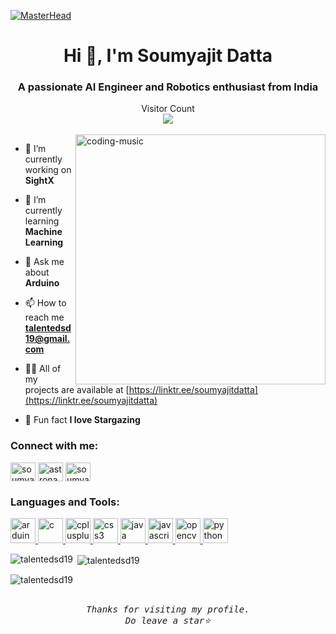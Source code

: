 [![MasterHead](https://user-images.githubusercontent.com/74038190/212284136-03988914-d899-44b4-b1d9-4eeccf656e44.gif)]()


<h1 align="center">Hi 👋, I'm Soumyajit Datta</h1>
<h3 align="center">A passionate AI Engineer and Robotics enthusiast from India</h3>



<div align="center">Visitor Count<br>

  <img src="https://profile-counter.glitch.me/TalentedSD19/count.svg" />
<br><br>
</div>

  

<img align="right" alt="coding-music" width ="400" src="https://user-images.githubusercontent.com/74038190/221352987-68da234d-4d62-4e9d-9d7f-098dc657c2dc.gif">



- 🤖 I’m currently working on **SightX**

- 🌱 I’m currently learning **Machine Learning**

- 💬 Ask me about **Arduino**

- 📫 How to reach me **talentedsd19@gmail.com**

- 👨‍💻 All of my projects are available at [https://linktr.ee/soumyajitdatta](https://linktr.ee/soumyajitdatta)

- 🔭 Fun fact **I love Stargazing**

<h3 align="left">Connect with me:</h3>
<p align="left">
<a href="https://www.linkedin.com/in/soumyajitdatta19/" target="blank"><img align="center" src="https://cdn-icons-png.flaticon.com/512/174/174857.png" alt="soumyajit datta" height="30" width="40" /></a>
<a href="https://instagram.com/astronaut._on_road" target="blank"><img align="center" src="https://upload.wikimedia.org/wikipedia/commons/thumb/e/e7/Instagram_logo_2016.svg/2048px-Instagram_logo_2016.svg.png" alt="astronaut._on_road" height="30" width="40" /></a>
<a href="https://www.youtube.com/@soumyajitdatta19" target="blank"><img align="center" src="https://cdn.pixabay.com/photo/2021/05/22/11/38/yt-6273367_1280.png" alt="soumyajit datta" height="30" width="40" /></a>
</p>

<h3 align="left">Languages and Tools:</h3>
<p align="left"> <a href="https://www.arduino.cc/" target="_blank" rel="noreferrer"> <img src="https://cdn.worldvectorlogo.com/logos/arduino-1.svg" alt="arduino" width="40" height="40"/> </a> <a href="https://www.cprogramming.com/" target="_blank" rel="noreferrer"> <img src="https://upload.wikimedia.org/wikipedia/commons/1/19/C_Logo.png" alt="c" width="40" height="40"/> </a> <a href="https://www.w3schools.com/cpp/" target="_blank" rel="noreferrer"> <img src="https://upload.wikimedia.org/wikipedia/commons/thumb/1/18/ISO_C%2B%2B_Logo.svg/1822px-ISO_C%2B%2B_Logo.svg.png" alt="cplusplus" width="40" height="40"/> </a> <a href="https://www.w3schools.com/css/" target="_blank" rel="noreferrer"> <img src="https://upload.wikimedia.org/wikipedia/commons/thumb/d/d5/CSS3_logo_and_wordmark.svg/1452px-CSS3_logo_and_wordmark.svg.png" alt="css3" width="40" height="40"/> </a> <a href="https://www.java.com" target="_blank" rel="noreferrer"> <img src="https://brandslogos.com/wp-content/uploads/thumbs/java-logo-vector-1.svg" alt="java" width="40" height="40"/> </a> <a href="https://developer.mozilla.org/en-US/docs/Web/JavaScript" target="_blank" rel="noreferrer"> <img src="https://upload.wikimedia.org/wikipedia/commons/thumb/9/99/Unofficial_JavaScript_logo_2.svg/2048px-Unofficial_JavaScript_logo_2.svg.png" alt="javascript" width="40" height="40"/> </a> <a href="https://opencv.org/" target="_blank" rel="noreferrer"> <img src="https://www.vectorlogo.zone/logos/opencv/opencv-icon.svg" alt="opencv" width="40" height="40"/> </a> <a href="https://www.python.org" target="_blank" rel="noreferrer"> <img src="https://upload.wikimedia.org/wikipedia/commons/thumb/c/c3/Python-logo-notext.svg/1869px-Python-logo-notext.svg.png" alt="python" width="40" height="40"/> </a> </p>

<p><img align="left" src="https://github-readme-stats.vercel.app/api/top-langs?username=talentedsd19&show_icons=true&locale=en&layout=compact" alt="talentedsd19" /></p>

<p>&nbsp;<img align="center" src="https://github-readme-stats.vercel.app/api?username=talentedsd19&show_icons=true&locale=en" alt="talentedsd19" /></p>

<p><img align="center" src="https://github-readme-streak-stats.herokuapp.com/?user=talentedsd19&" alt="talentedsd19" /></p>


<div align="center" width="100%">
  <br>
<samp>
    <i>Thanks for visiting my profile.<br>Do leave a star⭐️</i> 
  </samp>
  
</div>


